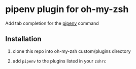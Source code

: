 # pipenv plugin for oh-my-zsh
Add tab completion for the [pipenv](https://github.com/pypa/pipenv) command

## Installation
1.  clone this repo into oh-my-zsh custom/plugins directory

1.  add `pipenv` to the plugins listed in your `zshrc`

